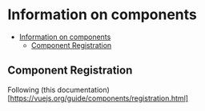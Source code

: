 # Information on components

- [Information on components](#information-on-components)
  - [Component Registration](#component-registration)


## Component Registration

Following (this documentation)[https://vuejs.org/guide/components/registration.html]